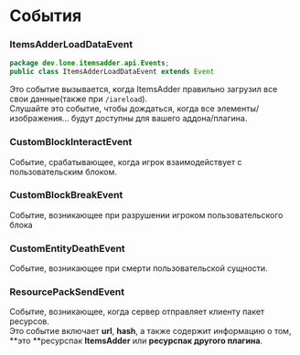 # События

### ItemsAdderLoadDataEvent

```java
package dev.lone.itemsadder.api.Events;
public class ItemsAdderLoadDataEvent extends Event
```

Это событие вызывается, когда ItemsAdder правильно загрузил все свои данные\(также при `/iareload`\).  
Слушайте это событие, чтобы дождаться, когда все элементы/изображения... будут доступны для вашего аддона/плагина.

### CustomBlockInteractEvent

Событие, срабатывающее, когда игрок взаимодействует с пользовательским блоком.

### CustomBlockBreakEvent

Событие, возникающее при разрушении игроком пользовательского блока

### CustomEntityDeathEvent

Событие, возникающее при смерти пользовательской сущности.

### ResourcePackSendEvent

Событие, возникающее, когда сервер отправляет клиенту пакет ресурсов.   
Это событие включает **url**, **hash**, а также содержит информацию о том, **это **ресурспак **ItemsAdder** или **ресурспак другого плагина**.